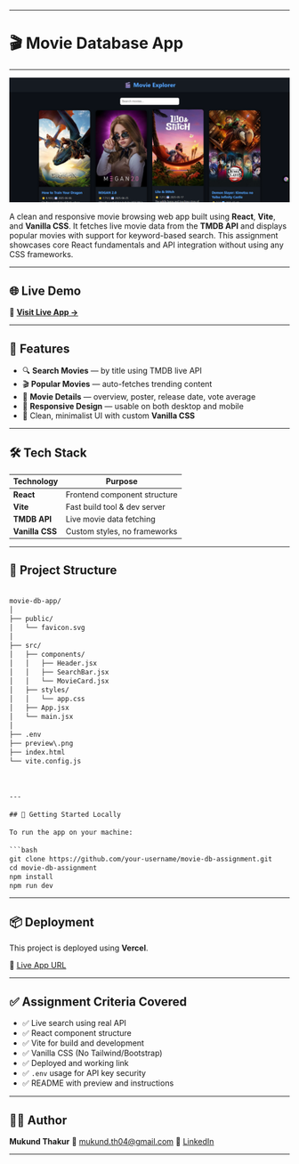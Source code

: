 
---
# 🎬 Movie Database App

----
![Preview](./preview.png)

A clean and responsive movie browsing web app built using **React**, **Vite**, and **Vanilla CSS**. It fetches live movie data from the **TMDB API** and displays popular movies with support for keyword-based search. This assignment showcases core React fundamentals and API integration without using any CSS frameworks.

---

## 🌐 Live Demo

🔗 [**Visit Live App →**](https://movie-db-assignment-eight.vercel.app/)

---

## 📌 Features

- 🔍 **Search Movies** — by title using TMDB live API
- 🎬 **Popular Movies** — auto-fetches trending content
- 🎥 **Movie Details** — overview, poster, release date, vote average
- 🧭 **Responsive Design** — usable on both desktop and mobile
- 🧹 Clean, minimalist UI with custom **Vanilla CSS**

---

## 🛠️ Tech Stack

| Technology | Purpose                           |
|------------|-----------------------------------|
| **React**  | Frontend component structure      |
| **Vite**   | Fast build tool & dev server      |
| **TMDB API** | Live movie data fetching        |
| **Vanilla CSS** | Custom styles, no frameworks |

---

## 📁 Project Structure

```

movie-db-app/
│
├── public/
│   └── favicon.svg
│
├── src/
│   ├── components/
│   │   ├── Header.jsx
│   │   ├── SearchBar.jsx
│   │   └── MovieCard.jsx
│   ├── styles/
│   │   └── app.css
│   ├── App.jsx
│   └── main.jsx
│
├── .env
├── preview\.png
├── index.html
└── vite.config.js



---

## 🚀 Getting Started Locally

To run the app on your machine:

```bash
git clone https://github.com/your-username/movie-db-assignment.git
cd movie-db-assignment
npm install
npm run dev
````

---

## 📦 Deployment

This project is deployed using **Vercel**.

🔗 [Live App URL](https://movie-db-assignment-eight.vercel.app/)

---

## ✅ Assignment Criteria Covered

* ✅ Live search using real API
* ✅ React component structure
* ✅ Vite for build and development
* ✅ Vanilla CSS (No Tailwind/Bootstrap)
* ✅ Deployed and working link
* ✅ `.env` usage for API key security
* ✅ README with preview and instructions

---

## 👨‍💻 Author

**Mukund Thakur**
📧 [mukund.th04@gmail.com](mailto:mukund.th04@gmail.com)
🔗 [LinkedIn](https://www.linkedin.com/in/mukund-thakur-b9949b212/)

---

